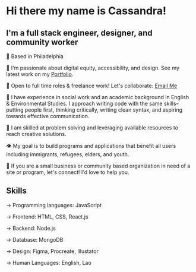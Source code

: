 # Hi there my name is Cassandra!

## I'm a full stack engineer, designer, and community worker

📍 Based in Philadelphia

🌟 I'm passionate about digital equity, accessibility, and design. See my latest work on my [Portfolio](https://codedbycass.netlify.app/).

📧 Open to full time roles & freelance work! Let's collaborate: [Email Me](cassandramanotham@gmail.com) 

💭 I have experience in social work and an academic background in English & Environmental Studies. I approach writing code with the same skills– putting people first, thinking critically, writing clean syntax, and aspiring towards effective communication.

🧠 I am skilled at problem solving and leveraging available resources to reach creative solutions. 

👁️ My goal is to build programs and applications that benefit all users including immigrants, refugees, elders, and youth.

🤝 If you are a small business or community based organization in need of a site or program, let's connect! I'd love to help you.


## Skills
→ Programming languages: JavaScript

→ Frontend: HTML, CSS, React.js

→ Backend: Node.js

→ Database: MongoDB

→ Design: Figma, Procreate, Illustator

→ Human Languages: English, Lao



